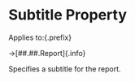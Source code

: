 # Subtitle Property

Applies to:{.prefix}

→[##.##.Report]{.info}

Specifies a subtitle for the report.

